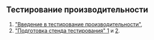 ## Тестирование производительности 

  1. ["Введение в тестирование производительности"](https://docs.google.com/document/d/1FeABcxVP4X2bHjBb0fhVjbxC_ph0YYXDJHSL0OHmaJU/edit),  
  2. ["Подготовка стенда тестирования" 1](https://github.com/AAB-87/Prometheus) и [2](https://github.com/AAB-87/Telegraf).
